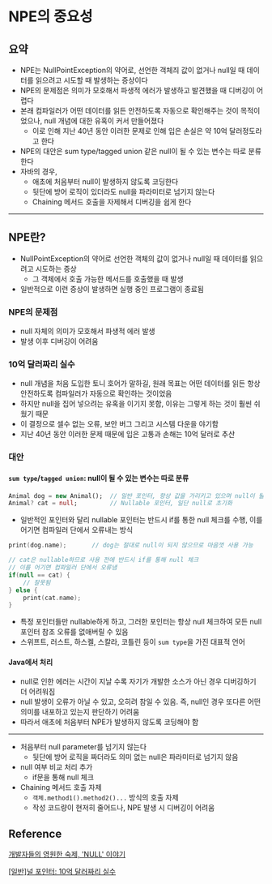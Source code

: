 # NPE의 중요성

## 요약

- NPE는 NullPointException의 약어로, 선언한 객체즤 값이 없거나 null일 때 데이터를 읽으려고 시도할 때 발생하는 증상이다
- NPE의 문제점은 의미가 모호해서 파생적 에러가 발생하고 발견했을 때 디버깅이 어렵다
- 본래 컴파일러가 어떤 데이터를 읽든 안전하도록 자동으로 확인해주는 것이 목적이었으나, null 개념에 대한 유혹이 커서 만들어졌다
  - 이로 인해 지난 40년 동안 이러한 문제로 인해 입은 손실은 약 10억 달러정도라고 한다
- NPE의 대안은 sum type/tagged union 같은 null이 될 수 있는 변수는 따로 분류한다
- 자바의 경우,
  - 애초에 처음부터 null이 발생하지 않도록 코딩한다
  - 뒷단에 방어 로직이 있더라도 null을 파라미터로 넘기지 않는다
  - Chaining 메서드 호출을 자제해서 디버깅을 쉽게 한다

---

## NPE란?
- NullPointException의 약어로 선언한 객체의 값이 없거나 null일 때 데이터를 읽으려고 시도하는 증상
  - 그 객체에서 호출 가능한 메서드를 호출했을 때 발생
- 일반적으로 이런 증상이 발생하면 실행 중인 프로그램이 종료됨

### NPE의 문제점
- null 자체의 의미가 모호해서 파생적 에러 발생
- 발생 이후 디버깅이 어려움

### 10억 달러짜리 실수
- null 개념을 처음 도입한 토니 호어가 말하길, 원래 목표는 어떤 데이터를 읽든 항상 안전하도록 컴파일러가 자동으로 확인하는 것이었음
- 하지만 null을 집어 넣으려는 유혹을 이기지 못함, 이유는 그렇게 하는 것이 훨씬 쉬웠기 때문
- 이 결정으로 셀수 없는 오류, 보안 버그 그리고 시스템 다운을 야기함
- 지난 40년 동안 이러한 문제 때문에 입은 고통과 손해는 10억 달러로 추산

### 대안
####  `sum type`/`tagged union`: null이 될 수 있는 변수는 따로 분류
```dart
Animal dog = new Animal();  // 일반 포인터, 항상 값을 가리키고 있으며 null이 될 수 없음
Animal? cat = null;         // Nullable 포인터, 일단 null로 초기화
```
- 일반적인 포인터와 달리 nullable 포인터는 반드시 if를 통한 null 체크를 수행, 이를 어기면 컴파일러 단에서 오류내는 방식
```kotlin
print(dog.name);       // dog는 절대로 null이 되지 않으므로 마음껏 사용 가능

// cat은 nullable하므로 사용 전에 반드시 if를 통해 null 체크
// 이를 어기면 컴파일러 단에서 오류냄
if(null == cat) {
	// 잘못됨
} else {
	print(cat.name);
}
```
- 특정 포인터들만 nullable하게 하고, 그러한 포인터는 항상 null 체크하여 모든 null 포인터 참조 오류를 없애버릴 수 있음
- 스위프트, 러스트, 하스켈, 스칼라, 코틀린 등이 `sum type`을 가진 대표적 언어

#### Java에서 처리
- null로 인한 에러는 시간이 지날 수록 자기가 개발한 소스가 아닌 경우 디버깅하기 더 어려워짐
- null 발생이 오류가 아닐 수 있고, 오히려 참일 수 있음. 즉, null인 경우 또다른 어떤 의미를 내포하고 있는지 판단하기 어려움
- 따라서 애초에 처음부터 NPE가 발생하지 않도록 코딩해야 함
---
- 처음부터 null parameter를 넘기지 않는다
  - 뒷단에 방어 로직을 짜더라도 의미 없는 null은 파라미터로 넘기지 않음
- null 여부 비교 처리 추가
  - if문을 통해 null 체크
- Chaining 메서드 호출 자제
  - `객체.method1().method2()...` 방식의 호출 자제
  - 작성 코드량이 현저히 줄어드나, NPE 발생 시 디버깅이 어려움

## Reference

[개발자들의 영원한 숙제, 'NULL' 이야기](https://slowalk.com/2181)

[[일반]널 포인터: 10억 달러짜리 실수](https://pgr21.com/freedom/57633)
